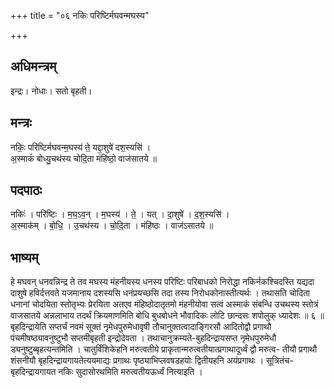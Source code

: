+++
title = "०६ नकिः परिष्टिर्मघवन्मघस्य"

+++
## अधिमन्त्रम्
इन्द्रः। नोधाः। सतो बृहती।

## मन्त्रः
नकिः॒ परि॑ष्टिर्मघवन्म॒घस्य॑ ते॒ यद्दा॒शुषे॑ दश॒स्यसि॑ ।  
अ॒स्माकं॑ बोध्यु॒चथ॑स्य चोदि॒ता मंहि॑ष्ठो॒ वाज॑सातये ॥

## पदपाठः
नकिः॑ । परि॑ष्टिः । म॒घ॒ऽव॒न् । म॒घस्य॑ । ते॒ । यत् । दा॒शुषे॑ । द॒श॒स्यसि॑ ।  
अ॒स्माक॑म् । बो॒धि॒ । उ॒चथ॑स्य । चो॒दि॒ता । मंहि॑ष्ठः । वाज॑ऽसातये ॥

## भाष्यम्
हे मघवन् धनवन्निन्द्र ते तव मघस्य मंहनीयस्य धनस्य परिष्टिः परिबाधको निरोद्धा नकिर्नकश्चिदस्ति यद्यदा दाशुषे हविर्दत्तवते यजमानाय दशस्यसि धनंप्रयच्छसि तदा तस्य निरोधकोनास्तीत्यर्थः । तथासति चोदिता धनानां चोदयिता स्तोतृभ्यः प्रेरयिता अतएव मंहिष्ठोदातृतमो मंहनीयोवा सत्वं अस्माकं संबन्धि उचथस्य स्तोत्रं वाजसातये अन्नलाभाय तदर्थं क्रियमाणमिति बोधि बुधबोधने भौवादिकः लोटि छान्दसः शपोलुक् ध्यादेशः ॥ ६ ॥बृहदिन्द्रायेति सप्तर्चं नवमं सूक्तं नृमेधपुरुमेधावृषी तौचानुक्तत्वादाङ्गिरसौ आदितोद्वौ प्रगाथौ पंचमीषष्ठ्यावनुष्टुभौ सप्तमीबृहती इन्द्रोदेवता । तथाचानुक्रम्यते-बुहदिन्द्रायसप्त नृमेधपुरुमेधौ ड्यनुष्टुब्बृहत्यन्तमिति । चातुर्विंशिकेहनि मरुत्वतीये प्राकृतान्मरुत्वतीयात्प्रगाथादूर्ध्वं द्वौ मरुत्व- तीयौ प्रगाथौ शंसनीयौ बृहदिन्द्रायगायतेत्ययमाद्यः प्रगाथः पृष्ठ्याभिप्लवषडहयोः द्वितीयहनि अयंप्रगाथः । सूत्रितंच-बृहदिन्द्रायगायत नकिः सुदासोरथमिति मरुत्वतीयऊर्ध्वं नित्याइति ।